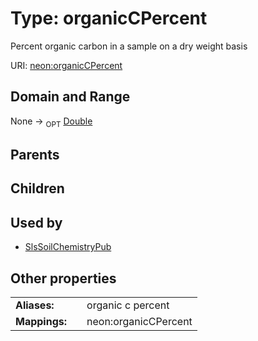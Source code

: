 
# Type: organicCPercent


Percent organic carbon in a sample on a dry weight basis

URI: [neon:organicCPercent](https://data.neonscience.org/organicCPercent)


## Domain and Range

None ->  <sub>OPT</sub> [Double](types/Double.md)

## Parents


## Children


## Used by

 * [SlsSoilChemistryPub](SlsSoilChemistryPub.md)

## Other properties

|  |  |  |
| --- | --- | --- |
| **Aliases:** | | organic c percent |
| **Mappings:** | | neon:organicCPercent |

